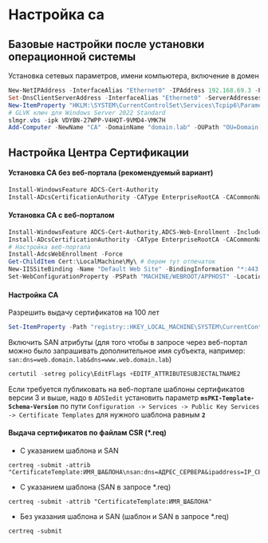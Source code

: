 # Настройка ca

## Базовые настройки после установки операционной системы

Установка сетевых параметров, имени компьютера, включение в домен

```powershell
New-NetIPAddress -InterfaceAlias "Ethernet0" -IPAddress 192.168.69.3 -PrefixLength 24 -DefaultGateway 192.168.69.254
Set-DnsClientServerAddress -InterfaceAlias "Ethernet0" -ServerAddresses ("192.168.69.1","192.168.69.2")
New-ItemProperty "HKLM:\SYSTEM\CurrentControlSet\Services\Tcpip6\Parameters\" -Name "DisabledComponents" -Value 0xffffffff -PropertyType "DWord"
# GLVK ключ для Windows Server 2022 Standard
slmgr.vbs -ipk VDYBN-27WPP-V4HQT-9VMD4-VMK7H
Add-Computer -NewName "CA" -DomainName "domain.lab" -OUPath "OU=Domain Servers,DC=domain,DC=lab" -Credential "Администратор@domain.lab" -Restart -Force
```

## Настройка Центра Сертификации

#### Установка CA без веб-портала (рекомендуемый вариант)

```powershell
Install-WindowsFeature ADCS-Cert-Authority
Install-ADcsCertificationAuthority -CAType EnterpriseRootCA -CACommonName "domain.lab-CA" -CADistinguishedNameSuffix "DC=domain,DC=lab" -CryptoProviderName "RSA#Microsoft Software Key Storage Provider" -KeyLength 2048 -HashAlgorithmName SHA256 -ValidityPeriod Years -ValidityPeriodUnits 100 -DatabaseDirectory "C:\windows\system32\certLog" -LogDirectory "C:\windows\system32\CertLog" -Force
```

#### Установка CA с веб-порталом

```powershell
Install-WindowsFeature ADCS-Cert-Authority,ADCS-Web-Enrollment -IncludeManagementTools
Install-ADcsCertificationAuthority -CAType EnterpriseRootCA -CACommonName "domain.lab-CA" -CADistinguishedNameSuffix "DC=domain,DC=lab" -CryptoProviderName "RSA#Microsoft Software Key Storage Provider" -KeyLength 2048 -HashAlgorithmName SHA256 -ValidityPeriod Years -ValidityPeriodUnits 100 -DatabaseDirectory "C:\windows\system32\certLog" -LogDirectory "C:\windows\system32\CertLog" -Force
# Настройка веб-портала
Install-AdcsWebEnrollment -Force
Get-ChildItem Cert:\LocalMachine\My\ # берем тут отпечаток
New-IISSiteBinding -Name "Default Web Site" -BindingInformation "*:443:" -CertificateThumbPrint "ОТПЕЧАТОК_СЕРТИФИКАТА" -CertStoreLocation "Cert:\LocalMachine\My" -Protocol https
Set-WebConfigurationProperty -PSPath "MACHINE/WEBROOT/APPHOST" -Location "Default Web Site/CertSrv" -Filter "system.webServer/security/access" -Name "sslFlags" -Value "Ssl"
```

#### Настройка CA 

Разрешить выдачу сертификатов на 100 лет

```powershell
Set-ItemProperty -Path "registry::HKEY_LOCAL_MACHINE\SYSTEM\CurrentControlSet\services\CertSvc\Configuration\domain.lab-CA" -Name "ValidityPeriodUnits" -Value 100
```

Включить SAN атрибуты (для того чтобы в запросе через веб-портал можно было запрашивать дополнительное имя субъекта, например: `san:dns=web.domain.lab&dns=www.web.domain.lab`)

```powershell
certutil -setreg policy\EditFlags +EDITF_ATTRIBUTESUBJECTALTNAME2
```

Eсли требуется публиковать на веб-портале шаблоны сертификатов версии 3 и выше, надо в `ADSIedit` установить параметр **`msPKI-Template-Schema-Version`** по пути `Configuration -> Services -> Public Key Services -> Certificate Templates` для нужного шаблона равным **`2`**

#### Выдача сертификатов по файлам CSR (*.req)

- C указанием шаблона и SAN
```
certreq -submit -attrib "CertificateTemplate:ИМЯ_ШАБЛОНА\nsan:dns=АДРЕС_СЕРВЕРА&ipaddress=IP_СЕРВЕРА"
```
- C указанием шаблона (SAN в запросе *.req)
```
certreq -submit -attrib "CertificateTemplate:ИМЯ_ШАБЛОНА"
```
- Без указания шаблона и SAN (шаблон и SAN в запросе *.req)
```
certreq -submit
```
